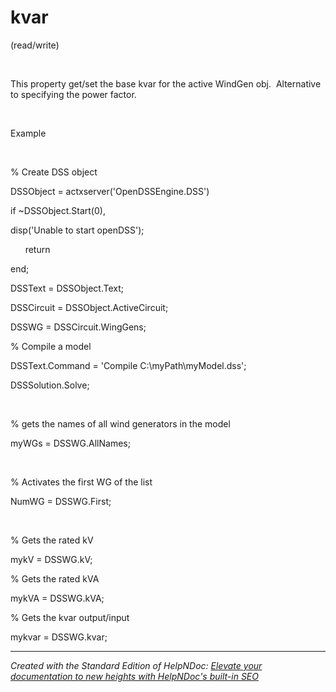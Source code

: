 # kvar

(read/write)

&nbsp;

This property get/set the base kvar for the active WindGen obj.&nbsp; Alternative to specifying the power factor.

&nbsp;

Example

&nbsp;

% Create DSS object

DSSObject = actxserver('OpenDSSEngine.DSS')

if ~DSSObject.Start(0),

disp('Unable to start openDSS');

&nbsp; &nbsp; &nbsp; return

end;

DSSText = DSSObject.Text;

DSSCircuit = DSSObject.ActiveCircuit;

DSSWG = DSSCircuit.WingGens;

% Compile a model &nbsp; &nbsp; &nbsp; &nbsp;

DSSText.Command = 'Compile C:\\myPath\\myModel.dss';

DSSSolution.Solve;

&nbsp;

% gets the names of all wind generators in the model

myWGs = DSSWG.AllNames;

&nbsp;

% Activates the first WG of the list

NumWG = DSSWG.First;

&nbsp;

% Gets the rated kV

mykV = DSSWG.kV;

% Gets the rated kVA

mykVA = DSSWG.kVA;

% Gets the kvar output/input

mykvar = DSSWG.kvar;

***
_Created with the Standard Edition of HelpNDoc: [Elevate your documentation to new heights with HelpNDoc's built-in SEO](<https://www.helpndoc.com/feature-tour/produce-html-websites/>)_
